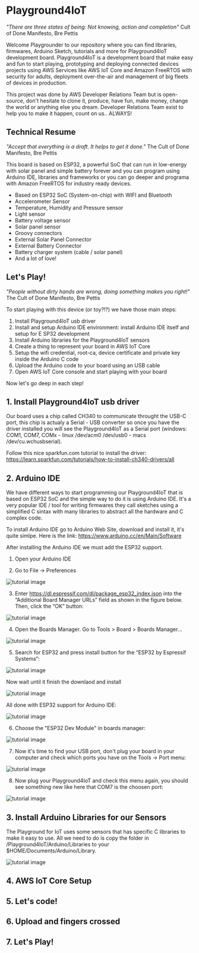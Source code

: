 # Playground4IoT

*"There are three states of being: Not knowing, action and completion"*
Cult of Done Manifesto, Bre Pettis

Welcome Playgrounder to our repository where you can find libraries, firmwares, Arduino Sketch, tutorials and more for Playground4IoT development board. Playground4IoT is a development board that make easy and fun to start playing, prototyping and deploying connected devices projects using AWS Services like AWS IoT Core and Amazon FreeRTOS with security for adults, deployment over-the-air and management of big fleets of devices in production.

This project was done by AWS Developer Relations Team but is open-source, don't hesitate to clone it, produce, have fun, make money, change the world or anything else you dream. Developer Relations Team exist to help you to make it happen, count on us.. ALWAYS!

## Technical Resume

*"Accept that everything is a draft. It helps to get it done."*
The Cult of Done Manifesto, Bre Pettis

This board is based on ESP32, a powerful SoC that can run in low-energy with solar panel and simple battery forever and you can program using Arduino IDE, libraries and frameworks or you can go deeper and programa with Amazon FreeRTOS for industry ready devices.

* Based on ESP32 SoC (System-on-chip) with WIFI and Bluetooth
* Accelerometer Sensor
* Temperature, Humidity and Pressure sensor
* Light sensor
* Battery voltage sensor
* Solar panel sensor
* Groovy connectors
* External Solar Panel Connector
* External Battery Connector
* Battery charger system (cable / solar panel)
* And a lot of love!

## Let's Play!

*"People without dirty hands are wrong, doing something makes you right!"*
The Cult of Done Manifesto, Bre Pettis

To start playing with this device (or toy?!?) we have those main steps:
1. Install Playground4IoT usb driver
1. Install and setup Arduino IDE environment: install Arduino IDE itself and setup for E	SP32 development 
1. Install Arduino libraries for the Playground4IoT sensors
1. Create a thing to represent your board in AWS IoT Core
1. Setup the wifi credential, root-ca, device certificate and private key inside the Arduino C code
1. Upload the Arduino code to your board using an USB cable
1. Open AWS IoT Core console and start playing with your board

Now let's go deep in each step!

## 1. Install Playground4IoT usb driver

Our board uses a chip called CH340 to communicate throught the USB-C port, this chip is actualy a Serial - USB converter so once you have the driver installed you will see the Playground4IoT as a Serial port (windows: COM1, COM7, COMx - linux /dev/acm0 /dev/usb0 - macs /dev/cu.wchusbserial).

Follow this nice sparkfun.com tutorial to install the driver: https://learn.sparkfun.com/tutorials/how-to-install-ch340-drivers/all

## 2. Arduino IDE

We have different ways to start programming our Playground4IoT that is based on ESP32 SoC and the simple way to do it is using Arduino IDE. It's a very popular IDE / tool for writing firmwares they call sketches using a simplified C sintax with many libraries to abstract all the hardware and C complex code.

To install Arduino IDE go to Arduino Web Site, download and install it, it's quite simlpe. Here is the link: https://www.arduino.cc/en/Main/Software

After installing the Arduino IDE we must add the ESP32 support. 

1) Open your Arduino IDE

2) Go to File -> Preferences

![tutorial image](/img/01.png)

3) Enter https://dl.espressif.com/dl/package_esp32_index.json into the “Additional Board Manager URLs” field as shown in the figure below. Then, click the “OK” button:

![tutorial image](/img/02.png)

4) Open the Boards Manager. Go to Tools > Board > Boards Manager…

![tutorial image](/img/03.png)

5) Search for ESP32 and press install button for the “ESP32 by Espressif Systems“:

![tutorial image](/img/04.png)

Now wait until it finish the downlaod and install

![tutorial image](/img/05.png)

All done with ESP32 support for Arduino IDE:

![tutorial image](/img/06.png)

6) Choose the "ESP32 Dev Module" in boards manager:

![tutorial image](/img/07.png)

7) Now it's time to find your USB port, don't plug your board in your computer and check which ports you have on the Tools -> Port menu:

![tutorial image](/img/08.png)

8) Now plug your Playground4IoT and check this menu again, you should see something new like here that COM7 is the choosen port:

![tutorial image](/img/09.png)


## 3. Install Arduino Libraries for our Sensors

The Playground for IoT uses some sensors that has specific C libraries to make it easy to use. All we need to do is copy the folder in /Playground4IoT/Arduino/Libraries to your $HOME/Documents/Arduino/Library.

![tutorial image](/img/libs.png)


## 4. AWS IoT Core Setup

## 5. Let's code!

## 6. Upload and fingers crossed

## 7. Let's Play! 

	